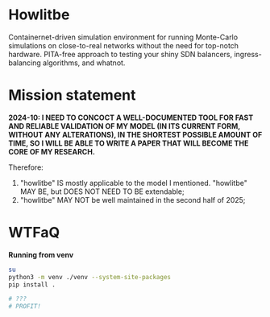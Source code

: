 # Howlitbe

Containernet-driven simulation environment for running Monte-Carlo simulations
on close-to-real networks without the need for top-notch hardware. PITA-free
approach to testing your shiny SDN balancers, ingress-balancing algorithms, and
whatnot.

# Mission statement

**2024-10: I NEED TO CONCOCT A WELL-DOCUMENTED TOOL FOR FAST AND RELIABLE
VALIDATION OF MY MODEL (IN ITS CURRENT FORM, WITHOUT ANY ALTERATIONS), IN THE
SHORTEST POSSIBLE AMOUNT OF TIME, SO I WILL BE ABLE TO WRITE A PAPER THAT WILL
BECOME THE CORE OF MY RESEARCH.**

Therefore:

1. "howlitbe" IS mostly applicable to the model I mentioned. "howlitbe" MAY BE, but DOES NOT NEED TO BE extendable;
2. "howlitbe" MAY NOT be well maintained in the second half of 2025;

# WTFaQ

**Running from venv**

```bash
su
python3 -m venv ./venv --system-site-packages
pip install .

# ???
# PROFIT!
```
